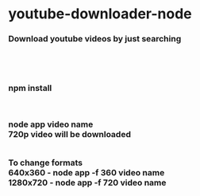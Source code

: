 # youtube-downloader-node
<h3>Download youtube videos by just searching<h3><br>
</br>
<p>npm install</p></br>

<p> node app video name <br>
720p video will be downloaded<br><br>  

To change formats<br>
640x360     - node app -f 360 video name      
1280x720    - node app -f 720 video name<br>  